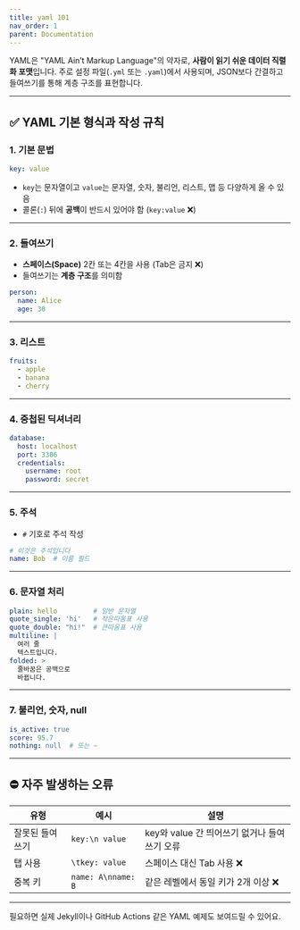```yaml
---
title: yaml 101
nav_order: 1
parent: Documentation
---
```


YAML은 "YAML Ain’t Markup Language"의 약자로, **사람이 읽기 쉬운 데이터 직렬화 포맷**입니다. 주로 설정 파일(`.yml` 또는 `.yaml`)에서 사용되며, JSON보다 간결하고 들여쓰기를 통해 계층 구조를 표현합니다.

---

## ✅ YAML 기본 형식과 작성 규칙

### 1. **기본 문법**

```yaml
key: value
```

* `key`는 문자열이고 `value`는 문자열, 숫자, 불리언, 리스트, 맵 등 다양하게 올 수 있음
* 콜론(`:`) 뒤에 **공백**이 반드시 있어야 함 (`key:value` ❌)

---

### 2. **들여쓰기**

* **스페이스(Space)** 2칸 또는 4칸을 사용 (Tab은 금지 ❌)
* 들여쓰기는 **계층 구조**를 의미함

```yaml
person:
  name: Alice
  age: 30
```

---

### 3. **리스트**

```yaml
fruits:
  - apple
  - banana
  - cherry
```

---

### 4. **중첩된 딕셔너리**

```yaml
database:
  host: localhost
  port: 3306
  credentials:
    username: root
    password: secret
```

---

### 5. **주석**

* `#` 기호로 주석 작성

```yaml
# 이것은 주석입니다
name: Bob  # 이름 필드
```

---

### 6. **문자열 처리**

```yaml
plain: hello         # 일반 문자열
quote_single: 'hi'   # 작은따옴표 사용
quote_double: "hi!"  # 큰따옴표 사용
multiline: |
  여러 줄
  텍스트입니다.
folded: >
  줄바꿈은 공백으로
  바뀝니다.
```

---

### 7. **불리언, 숫자, null**

```yaml
is_active: true
score: 95.7
nothing: null  # 또는 ~
```

---

## ⛔ 자주 발생하는 오류

| 유형       | 예시                 | 설명                            |
| -------- | ------------------ | ----------------------------- |
| 잘못된 들여쓰기 | `key:\n value`     | key와 value 간 띄어쓰기 없거나 들여쓰기 오류 |
| 탭 사용     | `\tkey: value`     | 스페이스 대신 Tab 사용 ❌              |
| 중복 키     | `name: A\nname: B` | 같은 레벨에서 동일 키가 2개 이상 ❌         |

---

필요하면 실제 Jekyll이나 GitHub Actions 같은 YAML 예제도 보여드릴 수 있어요.
